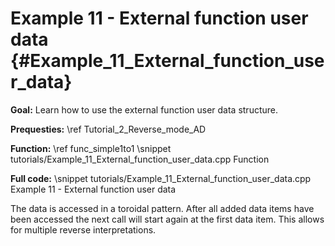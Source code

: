 Example 11 - External function user data {#Example_11_External_function_user_data}
=======

**Goal:** Learn how to use the external function user data structure.

**Prequesties:** \ref Tutorial_2_Reverse_mode_AD

**Function:** \ref func_simple1to1
\snippet tutorials/Example_11_External_function_user_data.cpp Function

**Full code:**
\snippet tutorials/Example_11_External_function_user_data.cpp Example 11 - External function user data

The data is accessed in a toroidal pattern. After all added data items have been accessed the next call will start
again at the first data item. This allows for multiple reverse interpretations.
